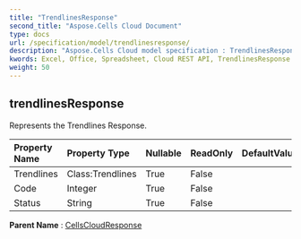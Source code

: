 ```yaml
---
title: "TrendlinesResponse"
second_title: "Aspose.Cells Cloud Document"
type: docs
url: /specification/model/trendlinesresponse/
description: "Aspose.Cells Cloud model specification : TrendlinesResponse. Effortlessly handle Excel and other spreadsheet documents with features like opening, generating, editing, splitting, merging, comparing, and converting."
kwords: Excel, Office, Spreadsheet, Cloud REST API, TrendlinesResponse
weight: 50
---
```


## **trendlinesResponse**

Represents the Trendlines Response. 

| Property Name | Property Type | Nullable |  ReadOnly | DefaultValue | Description | 
| :- | :- | :- |:- |  :- | :- |
| Trendlines | Class:Trendlines | True |  False |  |  |  
| Code | Integer | True |  False |  |  |  
| Status | String | True |  False |  |  |  

**Parent Name** : [CellsCloudResponse](/specification/model/cellscloudresponse)

